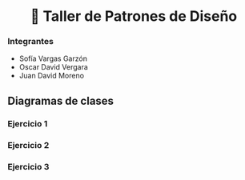 <h1 align="center"> 📘 Taller de Patrones de Diseño </h1>

### Integrantes
- Sofía Vargas Garzón
- Oscar David Vergara
- Juan David Moreno

## Diagramas de clases

### Ejercicio 1

### Ejercicio 2

### Ejercicio 3